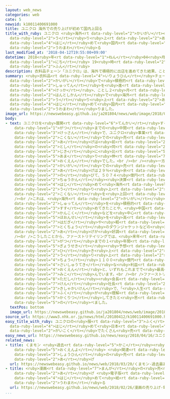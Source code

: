 ```yaml
---
layout: web_news
categories: web
cate: 5
newsid: k10011400691000
title: ユニクロ 海外での売り上げが初めて国内上回る
title_with_ruby: ユニクロ <ruby>海外<rt data-ruby-level="2">かいがい</rt></ruby>での<ruby>売<rt
  data-ruby-level="2">う</rt></ruby>り<ruby>上<rt data-ruby-level="2">あ</rt></ruby>げが<ruby>初<rt
  data-ruby-level="4">はじ</rt></ruby>めて<ruby>国内<rt data-ruby-level="2">こくない</rt></ruby><ruby>上回<rt
  data-ruby-level="2">うわまわ</rt></ruby>る
last_modified_at: '2018-04-12T19:55:00+09:00'
datetime: 2018<ruby>年<rt data-ruby-level="1">ねん</rt></ruby>04<ruby>月<rt data-ruby-level="1">がつ</rt></ruby>12<ruby>日<rt
  data-ruby-level="1">にち</rt></ruby> 19<ruby>時<rt data-ruby-level="2">じ</rt></ruby>55<ruby>分<rt
  data-ruby-level="2">ふん</rt></ruby>
description: 衣料品チェーン「ユニクロ」は、海外で積極的に出店を進めてきた結果、ことし２月までの半年間で海外での売り上げが、初めて国内を上回りました。
summary: <ruby>衣料品<rt data-ruby-level="4">いりょうひん</rt></ruby>チェーン「ユニクロ」は、<ruby>海外<rt
  data-ruby-level="2">かいがい</rt></ruby>で<ruby>積極的<rt data-ruby-level="4">せっきょくてき</rt></ruby>に<ruby>出店<rt
  data-ruby-level="2">しゅってん</rt></ruby>を<ruby>進<rt data-ruby-level="3">すす</rt></ruby>めてきた<ruby>結果<rt
  data-ruby-level="4">けっか</rt></ruby>、ことし２<ruby>月<rt data-ruby-level="1">がつ</rt></ruby>までの<ruby>半年間<rt
  data-ruby-level="2">はんとしかん</rt></ruby>で<ruby>海外<rt data-ruby-level="2">かいがい</rt></ruby>での<ruby>売<rt
  data-ruby-level="2">う</rt></ruby>り<ruby>上<rt data-ruby-level="2">あ</rt></ruby>げが、<ruby>初<rt
  data-ruby-level="4">はじ</rt></ruby>めて<ruby>国内<rt data-ruby-level="2">こくない</rt></ruby>を<ruby>上回<rt
  data-ruby-level="2">うわまわ</rt></ruby>りました。
image_url: https://newswebeasy.github.io/ja201804/news/web/image/2018/04/12/K10011400691_1804122021_1804122021_01_02.jpg
body:
- text: ユニクロを<ruby>展開<rt data-ruby-level="6">てんかい</rt></ruby>する「ファーストリテイリング」は、ことし２<ruby>月<rt
    data-ruby-level="1">がつ</rt></ruby>までの<ruby>中間<rt data-ruby-level="2">ちゅうかん</rt></ruby><ruby>決算<rt
    data-ruby-level="3">けっさん</rt></ruby>で、ユニクロ<ruby>事業<rt data-ruby-level="3">じぎょう</rt></ruby>の<ruby>国内<rt
    data-ruby-level="2">こくない</rt></ruby>での<ruby>売<rt data-ruby-level="2">う</rt></ruby>り<ruby>上<rt
    data-ruby-level="2">あ</rt></ruby>げは<ruby>前<rt data-ruby-level="2">まえ</rt></ruby>の<ruby>年<rt
    data-ruby-level="2">とし</rt></ruby>の<ruby>同<rt data-ruby-level="2">おな</rt></ruby>じ<ruby>時期<rt
    data-ruby-level="3">じき</rt></ruby>に<ruby>比<rt data-ruby-level="5">くら</rt></ruby>べて８％<ruby>余<rt
    data-ruby-level="5">あま</rt></ruby>り<ruby>伸<rt data-ruby-level="7">の</rt></ruby>びて４９３６<ruby>億円<rt
    data-ruby-level="4">おくえん</rt></ruby>でした。<br /><br /><ruby>一方<rt data-ruby-level="2">いっぽう</rt></ruby>、<ruby>海外<rt
    data-ruby-level="2">かいがい</rt></ruby>での<ruby>売<rt data-ruby-level="2">う</rt></ruby>り<ruby>上<rt
    data-ruby-level="2">あ</rt></ruby>げは２９％<ruby>余<rt data-ruby-level="5">あま</rt></ruby>り<ruby>伸<rt
    data-ruby-level="7">の</rt></ruby>びて、５０７４<ruby>億円<rt data-ruby-level="4">おくえん</rt></ruby>となり、<ruby>中間<rt
    data-ruby-level="2">ちゅうかん</rt></ruby><ruby>決算<rt data-ruby-level="3">けっさん</rt></ruby>としては<ruby>初<rt
    data-ruby-level="4">はじ</rt></ruby>めて<ruby>海外<rt data-ruby-level="2">かいがい</rt></ruby>の<ruby>売<rt
    data-ruby-level="2">う</rt></ruby>り<ruby>上<rt data-ruby-level="2">あ</rt></ruby>げが<ruby>国内<rt
    data-ruby-level="2">こくない</rt></ruby>を<ruby>上回<rt data-ruby-level="2">うわまわ</rt></ruby>りました。<br
    /><br />これは、<ruby>海外<rt data-ruby-level="2">かいがい</rt></ruby>で<ruby>新規<rt data-ruby-level="5">しんき</rt></ruby><ruby>出店<rt
    data-ruby-level="2">しゅってん</rt></ruby>を<ruby>積極的<rt data-ruby-level="4">せっきょくてき</rt></ruby>に<ruby>進<rt
    data-ruby-level="3">すす</rt></ruby>めてきたことや、<ruby>中国<rt data-ruby-level="2">ちゅうごく</rt></ruby>や<ruby>韓国<rt
    data-ruby-level="7">かんこく</rt></ruby>などを<ruby>中心<rt data-ruby-level="2">ちゅうしん</rt></ruby>に<ruby>保温性<rt
    data-ruby-level="5">ほおんせい</rt></ruby>を<ruby>高<rt data-ruby-level="2">たか</rt></ruby>めた<ruby>肌着<rt
    data-ruby-level="7">はだぎ</rt></ruby>や<ruby>軽<rt data-ruby-level="3">かる</rt></ruby>さが<ruby>特徴<rt
    data-ruby-level="7">とくちょう</rt></ruby>のダウンジャケットなどの<ruby>売<rt data-ruby-level="2">う</rt></ruby>り<ruby>上<rt
    data-ruby-level="2">あ</rt></ruby>げが<ruby>好調<rt data-ruby-level="4">こうちょう</rt></ruby>だったことによるものです。<br
    /><br />こうしたことから、ファーストリテイリングでは、<ruby>来年<rt data-ruby-level="2">らいねん</rt></ruby>８<ruby>月<rt
    data-ruby-level="1">がつ</rt></ruby>までの１<ruby>年間<rt data-ruby-level="2">ねんかん</rt></ruby>の<ruby>業績<rt
    data-ruby-level="5">ぎょうせき</rt></ruby><ruby>予想<rt data-ruby-level="3">よそう</rt></ruby>を<ruby>引<rt
    data-ruby-level="2">ひ</rt></ruby>き<ruby>上<rt data-ruby-level="2">あ</rt></ruby>げ、<ruby>売<rt
    data-ruby-level="2">う</rt></ruby>り<ruby>上<rt data-ruby-level="2">あ</rt></ruby>げが２<ruby>兆<rt
    data-ruby-level="4">ちょう</rt></ruby>１１００<ruby>億円<rt data-ruby-level="4">おくえん</rt></ruby>、<ruby>最終的<rt
    data-ruby-level="4">さいしゅうてき</rt></ruby>な<ruby>利益<rt data-ruby-level="5">りえき</rt></ruby>が１３００<ruby>億円<rt
    data-ruby-level="4">おくえん</rt></ruby>と、いずれもこれまでで<ruby>最高<rt data-ruby-level="4">さいこう</rt></ruby>になると<ruby>見込<rt
    data-ruby-level="7">みこ</rt></ruby>んでいます。<br /><br />ファーストリテイリングの<ruby>柳井<rt data-ruby-level="8">やない</rt></ruby><ruby>正<rt
    data-ruby-level="8">ただし</rt></ruby><ruby>会長<rt data-ruby-level="2">かいちょう</rt></ruby><ruby>兼<rt
    data-ruby-level="7">けん</rt></ruby><ruby>社長<rt data-ruby-level="2">しゃちょう</rt></ruby>は<ruby>記者会見<rt
    data-ruby-level="3">きしゃかいけん</rt></ruby>で、「<ruby>人生<rt data-ruby-level="1">じんせい</rt></ruby>でいちばんわくわくしている。われわれの<ruby>服<rt
    data-ruby-level="3">ふく</rt></ruby>が<ruby>理解<rt data-ruby-level="5">りかい</rt></ruby>され、ブランドとして<ruby>確立<rt
    data-ruby-level="5">かくりつ</rt></ruby>してきたと<ruby>思<rt data-ruby-level="2">おも</rt></ruby>う」と<ruby>述<rt
    data-ruby-level="5">の</rt></ruby>べました。
  textPos: bottom
  image_url: https://newswebeasy.github.io/ja201804/news/web/image/2018/04/12/K10011400691_1804122021_1804122021_01_03.jpg
source_url: https://www3.nhk.or.jp/news/html/20180412/k10011400691000.html
easy_title_with_ruby: ユニクロの<ruby>服<rt data-ruby-level="3">ふく</rt></ruby> <ruby>初<rt
  data-ruby-level="4">はじ</rt></ruby>めて<ruby>日本<rt data-ruby-level="1">にっぽん</rt></ruby>より<ruby>外国<rt
  data-ruby-level="2">がいこく</rt></ruby>でたくさん<ruby>売<rt data-ruby-level="2">う</rt></ruby>れた
easy_news_url: https://newswebeasy.github.io/news/easy/2018/04/16/ユニクロの服-初めて日本より外国でたくさん売れた
related_news:
- title: くまモン <ruby>過去<rt data-ruby-level="5">かこ</rt></ruby><ruby>最高<rt data-ruby-level="4">さいこう</rt></ruby>の1400<ruby>億円余<rt
    data-ruby-level="5">おくえんよ</rt></ruby> <ruby>関連<rt data-ruby-level="4">かんれん</rt></ruby><ruby>商品<rt
    data-ruby-level="3">しょうひん</rt></ruby>の<ruby>売<rt data-ruby-level="2">う</rt></ruby>り<ruby>上<rt
    data-ruby-level="2">あ</rt></ruby>げ
  url: https://newswebeasy.github.io/news/web/2018/03/20/くまモン-過去最高の1400億円余-関連商品の売り上げ
- title: <ruby>漫画<rt data-ruby-level="7">まんが</rt></ruby>の<ruby>売<rt data-ruby-level="2">う</rt></ruby>り<ruby>上<rt
    data-ruby-level="2">あ</rt></ruby>げ <ruby>電子版<rt data-ruby-level="5">でんしばん</rt></ruby>が<ruby>初<rt
    data-ruby-level="4">はじ</rt></ruby>めて<ruby>紙<rt data-ruby-level="2">し</rt></ruby>を<ruby>上回<rt
    data-ruby-level="2">うわまわ</rt></ruby>る
  url: https://newswebeasy.github.io/news/web/2018/02/26/漫画の売り上げ-電子版が初めて紙を上回る
...
```

